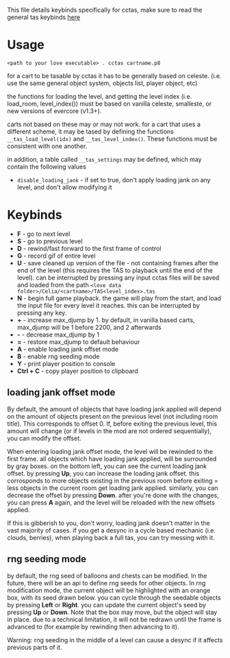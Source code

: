 This file details keybinds specifically for cctas, make sure to read the general tas keybinds [here](/README.md)

# Usage
`<path to your love executable> . cctas cartname.p8`

for a cart to be tasable by cctas it has to be generally based on celeste. (i.e. use the same general object system, objects list, player object, etc)

the functions for loading the level, and getting the level index (i.e. load\_room, level\_index()) must be based on vanilla celeste, smalleste, or new versions of evercore (v1.3+).

carts not based on these may or may not work. for a cart that uses a different scheme, it may be tased by defining the functions `__tas_load_level(idx)` and `__tas_level_index()`. These functions must be consistent with one another.

in addition, a table called `__tas_settings` may be defined, which may contain the following values
* `disable_loading_jank` - if set to true, don't apply loading jank on any level, and don't allow modifying it

# Keybinds
* __F__ - go to next level
* __S__ - go to previous level
* __D__ - rewind/fast forward to the first frame of control
* __G__ - record gif of entire level
* __U__ - save cleaned up version of the file - not containing frames after the end of the level (this requires the TAS to playback until the end of the level). can be interrupted by pressing any input
cctas files will be saved and loaded from the path `<love data folder>/Celia/<cartname>/TAS<level_index>.tas`
* __N__ - begin full game playback. the game will play from the start, and load the input file for every level it reaches. this can be interrupted by pressing any key.
* __+__ - increase max\_djump by 1. by default, in vanilla based carts, max\_djump will be 1 before 2200, and 2 afterwards
* __-__ - decrease max\_djump by 1
* __=__ - restore max\_djump to default behaviour
* __A__ - enable loading jank offset mode
* __B__ - enable rng seeding mode
* __Y__ - print player position to console
* __Ctrl + C__ - copy player position to clipboard

## loading jank offset mode
By default, the amount of objects that have loading jank applied will depend on the amount of objects present on the previous level (not including room title).  This corresponds to offset 0. If, before exiting the previous level, this amount will change (or if levels in the mod are not ordered sequentially), you can modify the offset.

When entering loading jank offset mode, the level will be rewinded to the first frame. all objects which have loading jank applied, will be surrounded by gray boxes. on the bottom left, you can see the current loading jank offset. by pressing __Up__, you can increase the loading jank offset. this corrosponds to more objects existing in the previous room before exiting = less objects in the current room get loading jank applied. similarly, you can decrease the offset by pressing __Down__. after you're done with the changes, you can press __A__ again, and the level will be reloaded with the new offsets applied.

If this is gibberish to you, don't worry, loading jank doesn't matter in the vast majority of cases. if you get a desync in a cycle based mechanic (i.e. clouds, berries), when playing back a full tas, you can try messing with it.

## rng seeding mode
by default, the rng seed of balloons and chests can be modified. In the future, there will be an api to define rng seeds for other objects. In rng modification mode, the current object will be highlighted with an orange box, with its seed drawn below. you can cycle through the seedable objects by pressing __Left__ or __Right__. you can update the current object's seed by pressing __Up__ or __Down__. Note that the box may move, but the object will stay in place. due to a technical limitation, it will not be redrawn until the frame is advanced to (for example by rewinding then advancing to it).

Warning: rng seeding in the middle of a level can cause a desync if it affects previous parts of it.


